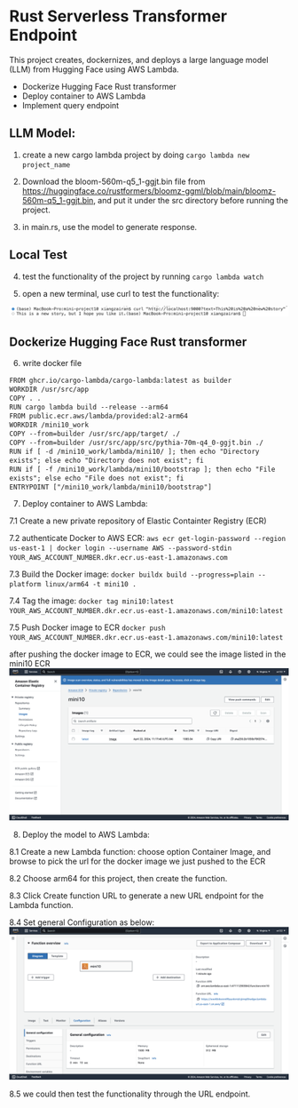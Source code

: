 # Rust Serverless Transformer Endpoint

This project creates, dockernizes, and deploys a large language model (LLM) from Hugging Face using AWS Lambda. 

- Dockerize Hugging Face Rust transformer
- Deploy container to AWS Lambda
- Implement query endpoint

## LLM Model:

1. create a new cargo lambda project by doing ```cargo lambda new project_name```

2. Download the bloom-560m-q5_1-ggjt.bin file from https://huggingface.co/rustformers/bloomz-ggml/blob/main/bloomz-560m-q5_1-ggjt.bin, and put it under the src directory before running the project.

3. in main.rs, use the model to generate response.

## Local Test

4. test the functionality of the project by running ```cargo lambda watch```

5. open a new terminal, use curl to test the functionality:

![result](./images/curl.png)

## Dockerize Hugging Face Rust transformer

6. write docker file 
```
FROM ghcr.io/cargo-lambda/cargo-lambda:latest as builder
WORKDIR /usr/src/app
COPY . .
RUN cargo lambda build --release --arm64
FROM public.ecr.aws/lambda/provided:al2-arm64
WORKDIR /mini10_work
COPY --from=builder /usr/src/app/target/ ./ 
COPY --from=builder /usr/src/app/src/pythia-70m-q4_0-ggjt.bin ./ 
RUN if [ -d /mini10_work/lambda/mini10/ ]; then echo "Directory exists"; else echo "Directory does not exist"; fi
RUN if [ -f /mini10_work/lambda/mini10/bootstrap ]; then echo "File exists"; else echo "File does not exist"; fi
ENTRYPOINT ["/mini10_work/lambda/mini10/bootstrap"]
```

7. Deploy container to AWS Lambda:

7.1 Create a new private repository of Elastic Containter Registry (ECR)

7.2 authenticate Docker to AWS ECR: ```aws ecr get-login-password --region us-east-1 | docker login --username AWS --password-stdin YOUR_AWS_ACCOUNT_NUMBER.dkr.ecr.us-east-1.amazonaws.com```

7.3 Build the Docker image: ```docker buildx build --progress=plain --platform linux/arm64 -t mini10 .```

7.4 Tag the image: ```docker tag mini10:latest YOUR_AWS_ACCOUNT_NUMBER.dkr.ecr.us-east-1.amazonaws.com/mini10:latest```

7.5 Push Docker image to ECR ```docker push YOUR_AWS_ACCOUNT_NUMBER.dkr.ecr.us-east-1.amazonaws.com/mini10:latest```


after pushing the docker image to ECR, we could see the image listed in the mini10 ECR
![result](./images/ECR.png)

8. Deploy the model to AWS Lambda:

8.1 Create a new Lambda function: choose option Container Image, and browse to pick the url for the docker image we just pushed to the ECR

8.2 Choose arm64 for this project, then create the function.

8.3 Click Create function URL to generate a new URL endpoint for the Lambda function.

8.4 Set general Configuration as below:
![result](./images/lambda.png)

8.5 we could then test the functionality through the URL endpoint.





